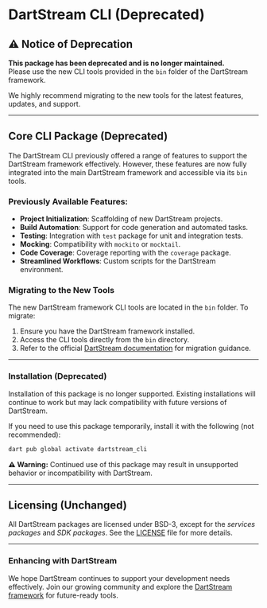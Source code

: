 # DartStream CLI (Deprecated)

## **⚠️ Notice of Deprecation**

**This package has been deprecated and is no longer maintained.**  
Please use the new CLI tools provided in the `bin` folder of the DartStream framework.  

We highly recommend migrating to the new tools for the latest features, updates, and support.  

---

## Core CLI Package (Deprecated)

The DartStream CLI previously offered a range of features to support the DartStream framework effectively. However, these features are now fully integrated into the main DartStream framework and accessible via its `bin` tools.

### Previously Available Features:
- **Project Initialization**: Scaffolding of new DartStream projects.
- **Build Automation**: Support for code generation and automated tasks.
- **Testing**: Integration with `test` package for unit and integration tests.
- **Mocking**: Compatibility with `mockito` or `mocktail`.
- **Code Coverage**: Coverage reporting with the `coverage` package.
- **Streamlined Workflows**: Custom scripts for the DartStream environment.

### **Migrating to the New Tools**
The new DartStream framework CLI tools are located in the `bin` folder. To migrate:
1. Ensure you have the DartStream framework installed.
2. Access the CLI tools directly from the `bin` directory.
3. Refer to the official [DartStream documentation](link-to-docs) for migration guidance.

---

### **Installation (Deprecated)**

Installation of this package is no longer supported. Existing installations will continue to work but may lack compatibility with future versions of DartStream.

If you need to use this package temporarily, install it with the following (not recommended):  
```bash
dart pub global activate dartstream_cli
```

**⚠️ Warning:** Continued use of this package may result in unsupported behavior or incompatibility with DartStream.

---

## Licensing (Unchanged)

All DartStream packages are licensed under BSD-3, except for the *services packages* and *SDK packages*. See the [LICENSE](LICENSE.md) file for more details.

---

### Enhancing with DartStream

We hope DartStream continues to support your development needs effectively. Join our growing community and explore the [DartStream framework](link-to-framework) for future-ready tools.

